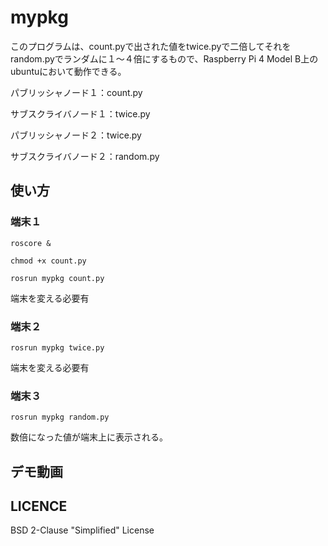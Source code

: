# mypkg

このプログラムは、count.pyで出された値をtwice.pyで二倍してそれをrandom.pyでランダムに１～４倍にするもので、Raspberry Pi 4 Model B上のubuntuにおいて動作できる。

パブリッシャノード１：count.py

サブスクライバノード１：twice.py


パブリッシャノード２：twice.py

サブスクライバノード２：random.py

## 使い方
### 端末１
	roscore &

	chmod +x count.py
	
	rosrun mypkg count.py

端末を変える必要有

### 端末２	
	rosrun mypkg twice.py

端末を変える必要有

### 端末３
	rosrun mypkg random.py

数倍になった値が端末上に表示される。

## デモ動画

## LICENCE
BSD 2-Clause "Simplified" License
